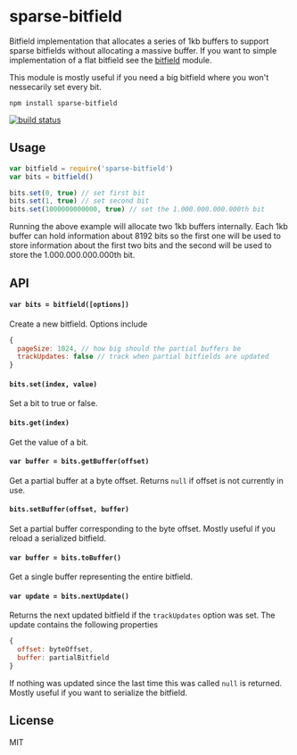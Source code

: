 # sparse-bitfield

Bitfield implementation that allocates a series of 1kb buffers to support sparse bitfields
without allocating a massive buffer. If you want to simple implementation of a flat bitfield
see the [bitfield](https://github.com/fb55/bitfield) module.

This module is mostly useful if you need a big bitfield where you won't nessecarily set every bit.

```
npm install sparse-bitfield
```

[![build status](http://img.shields.io/travis/mafintosh/sparse-bitfield.svg?style=flat)](http://travis-ci.org/mafintosh/sparse-bitfield)

## Usage

``` js
var bitfield = require('sparse-bitfield')
var bits = bitfield()

bits.set(0, true) // set first bit
bits.set(1, true) // set second bit
bits.set(1000000000000, true) // set the 1.000.000.000.000th bit
```

Running the above example will allocate two 1kb buffers internally.
Each 1kb buffer can hold information about 8192 bits so the first one will be used to store information about the first two bits and the second will be used to store the 1.000.000.000.000th bit.

## API

#### `var bits = bitfield([options])`

Create a new bitfield. Options include

``` js
{
  pageSize: 1024, // how big should the partial buffers be
  trackUpdates: false // track when partial bitfields are updated
}
```

#### `bits.set(index, value)`

Set a bit to true or false.

#### `bits.get(index)`

Get the value of a bit.

#### `var buffer = bits.getBuffer(offset)`

Get a partial buffer at a byte offset.
Returns `null` if offset is not currently in use.

#### `bits.setBuffer(offset, buffer)`

Set a partial buffer corresponding to the byte offset.
Mostly useful if you reload a serialized bitfield.

#### `var buffer = bits.toBuffer()`

Get a single buffer representing the entire bitfield.

#### `var update = bits.nextUpdate()`

Returns the next updated bitfield if the `trackUpdates` option was set.
The update contains the following properties

``` js
{
  offset: byteOffset,
  buffer: partialBitfield
}
```

If nothing was updated since the last time this was called `null` is returned.
Mostly useful if you want to serialize the bitfield.

## License

MIT
